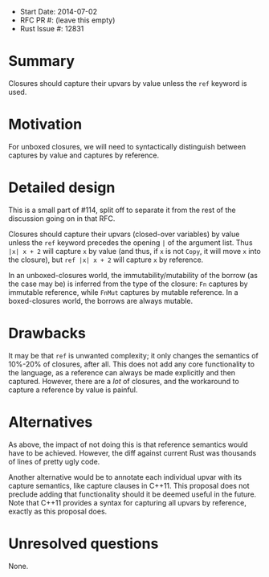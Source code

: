 - Start Date: 2014-07-02
- RFC PR #: (leave this empty)
- Rust Issue #: 12831

# Summary

Closures should capture their upvars by value unless the `ref` keyword is used.

# Motivation

For unboxed closures, we will need to syntactically distinguish between captures by value and captures by reference.

# Detailed design

This is a small part of #114, split off to separate it from the rest of the discussion going on in that RFC.

Closures should capture their upvars (closed-over variables) by value unless the `ref` keyword precedes the opening `|` of the argument list. Thus `|x| x + 2` will capture `x` by value (and thus, if `x` is not `Copy`, it will move `x` into the closure), but `ref |x| x + 2` will capture `x` by reference.

In an unboxed-closures world, the immutability/mutability of the borrow (as the case may be) is inferred from the type of the closure: `Fn` captures by immutable reference, while `FnMut` captures by mutable reference. In a boxed-closures world, the borrows are always mutable.

# Drawbacks

It may be that `ref` is unwanted complexity; it only changes the semantics of 10%-20% of closures, after all. This does not add any core functionality to the language, as a reference can always be made explicitly and then captured. However, there are a *lot* of closures, and the workaround to capture a reference by value is painful.

# Alternatives

As above, the impact of not doing this is that reference semantics would have to be achieved. However, the diff against current Rust was thousands of lines of pretty ugly code.

Another alternative would be to annotate each individual upvar with its capture semantics, like capture clauses in C++11. This proposal does not preclude adding that functionality should it be deemed useful in the future. Note that C++11 provides a syntax for capturing all upvars by reference, exactly as this proposal does.

# Unresolved questions

None.
